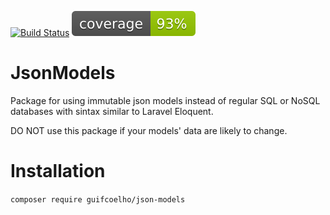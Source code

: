 [![Build Status](https://travis-ci.com/guifcoelho/json-models.svg?branch=master)](https://travis-ci.com/guifcoelho/json-models)
![Code Coverage Status](tests/report/coverage.svg)


# JsonModels

Package for using immutable json models instead of regular SQL or NoSQL databases with sintax similar to Laravel Eloquent.

DO NOT use this package if your models' data are likely to change.

# Installation

`composer require guifcoelho/json-models`
